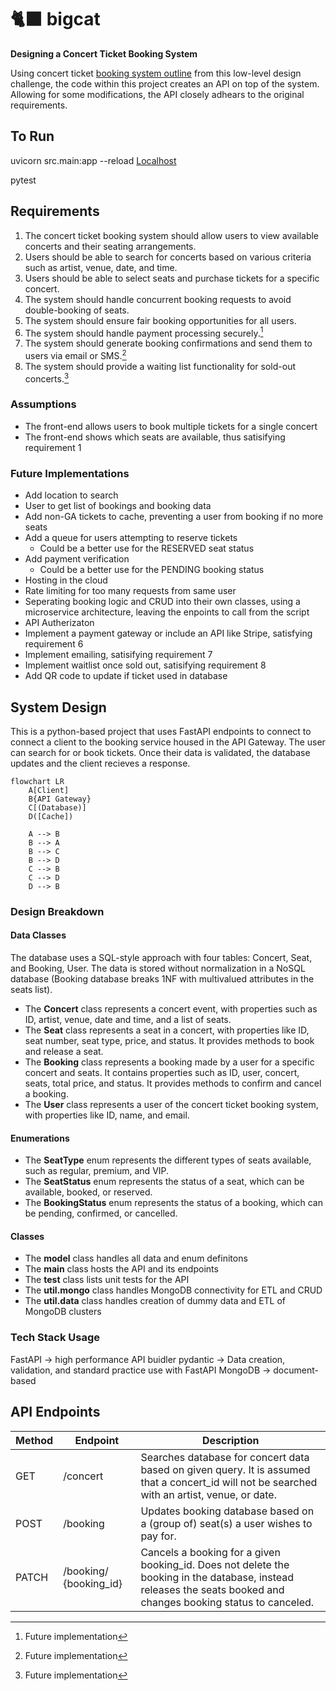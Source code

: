 # 🐈‍⬛ bigcat

**Designing a Concert Ticket Booking System**

Using concert ticket [booking system outline](https://github.com/ashishps1/awesome-low-level-design/blob/main/problems/concert-ticket-booking-system.md) from this low-level design challenge, the code within this project creates an API on top of the system. Allowing for some modifications, the API closely adhears to the original requirements.

## To Run

uvicorn src.main:app --reload
[Localhost](http://127.0.0.1:8000/docs/)

pytest

## Requirements
1. The concert ticket booking system should allow users to view available concerts and their seating arrangements. 
2. Users should be able to search for concerts based on various criteria such as artist, venue, date, and time.
3. Users should be able to select seats and purchase tickets for a specific concert.
4. The system should handle concurrent booking requests to avoid double-booking of seats.
5. The system should ensure fair booking opportunities for all users.
6. The system should handle payment processing securely.[^*]
7. The system should generate booking confirmations and send them to users via email or SMS.[^*]
8. The system should provide a waiting list functionality for sold-out concerts.[^*]

[^*]: Future implementation

### Assumptions
- The front-end allows users to book multiple tickets for a single concert
- The front-end shows which seats are available, thus satisifying requirement 1

### Future Implementations
- Add location to search
- User to get list of bookings and booking data
- Add non-GA tickets to cache, preventing a user from booking if no more seats
- Add a queue for users attempting to reserve tickets
    - Could be a better use for the RESERVED seat status
- Add payment verification
    - Could be a better use for the PENDING booking status
- Hosting in the cloud
- Rate limiting for too many requests from same user
- Seperating booking logic and CRUD into their own classes, using a microservice architecture, leaving the enpoints to call from the script
- API Autherizaton
- Implement a payment gateway or include an API like Stripe, satisfying requirement 6
- Implement emailing, satisifying requirement 7
- Implement waitlist once sold out, satisifying requirement 8
- Add QR code to update if ticket used in database

## System Design
This is a python-based project that uses FastAPI endpoints to connect to connect a client to the booking service housed in the API Gateway. The user can search for or book tickets. Once their data is validated, the database updates and the client recieves a response.

```mermaid
flowchart LR
	A[Client]
	B{API Gateway}
	C[(Database)]
	D([Cache])
	
	A --> B
    B --> A
	B --> C
	B --> D
	C --> B
	C --> D
	D --> B
```

### Design Breakdown
#### Data Classes
The database uses a SQL-style approach with four tables: Concert, Seat, and Booking, User. The data is stored without normalization in a NoSQL database (Booking database breaks 1NF with multivalued attributes in the seats list).

- The **Concert** class represents a concert event, with properties such as ID, artist, venue, date and time, and a list of seats.
- The **Seat** class represents a seat in a concert, with properties like ID, seat number, seat type, price, and status. It provides methods to book and release a seat.
- The **Booking** class represents a booking made by a user for a specific concert and seats. It contains properties such as ID, user, concert, seats, total price, and status. It provides methods to confirm and cancel a booking.
- The **User** class represents a user of the concert ticket booking system, with properties like ID, name, and email.

#### Enumerations
- The **SeatType** enum represents the different types of seats available, such as regular, premium, and VIP.
- The **SeatStatus** enum represents the status of a seat, which can be available, booked, or reserved.
- The **BookingStatus** enum represents the status of a booking, which can be pending, confirmed, or cancelled.

#### Classes
- The **model** class handles all data and enum definitons
- The **main** class hosts the API and its endpoints
- The **test** class lists unit tests for the API
- The **util.mongo** class handles MongoDB connectivity for ETL and CRUD
- The **util.data** class handles creation of dummy data and ETL of MongoDB clusters

### Tech Stack Usage
FastAPI → high performance API buidler
pydantic → Data creation, validation, and standard practice use with FastAPI
MongoDB → document-based 



## API Endpoints
| Method | Endpoint               | Description                                                                                                                                                      |
|--------|------------------------|------------------------------------------------------------------------------------------------------------------------------------------------------------------|
| GET    | /concert               | Searches database for concert data based on given query. It is assumed that a concert_id will not be searched with an artist, venue, or date.                    |
| POST   | /booking               | Updates booking database based on a (group of) seat(s) a user wishes to pay for.                                                                                 |
| PATCH  | /booking/ {booking_id} | Cancels a booking for a given booking_id. Does not delete the booking in the database, instead releases the seats booked and changes booking status to canceled. |
